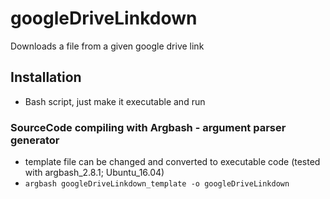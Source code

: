 # googleDriveLinkdown
Downloads a file from a given google drive link

## Installation
- Bash script, just make it executable and run

### SourceCode compiling with Argbash - argument parser generator
- template file can be changed and converted to executable code (tested with argbash_2.8.1; Ubuntu_16.04)
- `argbash googleDriveLinkdown_template -o googleDriveLinkdown` 
